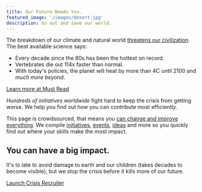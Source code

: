 ```yaml
---
title: Our Future Needs You.
featured_image: '/images/desert.jpg'
description: Go out and save our world.
---
```


The breakdown of our climate and natural world [threatens our civilization](https://rebellion.earth/the-truth/the-emergency). The best available science says:

* Every decade since the 80s has been the hottest on record.
* Vertebrates die out 114x faster than normal.
* With today's policies, the planet will heat by more than 4C until 2100 and _much more beyond_.

<a href="/must-read" class="button">Learn more at <span class="button-text-highlight">Must Read</span></a>

*Hundreds of initiatives worldwide* fight hard to keep the crisis from getting worse.
We help you find out how you can contribute most efficiently.

This page is crowdsourced, that means you [can change and improve everything](contribute). We compile [initiatives](initiatives), [events](conferences), [ideas](ideas) and more so you quickly find out where your skills make the most impact.

## You can have a big impact.

It's to late to avoid damage to earth and our children (takes decades to become visible), but we stop the crisis before it kills more of our future.

<a href="https://www.crisisfighters.org/initiatives/ideas/" class="button button-primary">Launch <span class="button-text-highlight">Crisis Recruiter</span></a>
